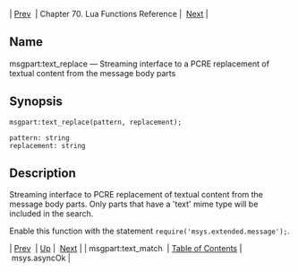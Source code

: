 | [Prev](lua.ref.msgpart_text_match)  | Chapter 70. Lua Functions Reference |  [Next](lua.ref.msys.asyncOk) |

<a name="lua.ref.msgpart_text_replace"></a>
## Name

msgpart:text_replace — Streaming interface to a PCRE replacement of textual content from the message body parts

<a name="idp17211568"></a>
## Synopsis

`msgpart:text_replace(pattern, replacement);`

```
pattern: string
replacement: string
```
<a name="idp17214528"></a>
## Description

Streaming interface to PCRE replacement of textual content from the message body parts. Only parts that have a 'text' mime type will be included in the search.

Enable this function with the statement `require('msys.extended.message');`.

| [Prev](lua.ref.msgpart_text_match)  | [Up](lua.function.details) |  [Next](lua.ref.msys.asyncOk) |
| msgpart:text_match  | [Table of Contents](index) |  msys.asyncOk |

